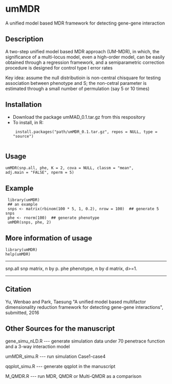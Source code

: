 # umMDR
A unified model based MDR framework for detecting gene-gene interaction


## Description
 A two-step unified model based MDR approach (UM-MDR), in which, the significance of a multi-locus model, even a high-order model, can be easily obtained through a regression framework, and a semiparametric correction procedure is designed for control type I error rates


Key idea: assume the null distributioin is non-central chisquare for testing association between phenotype and S;
the non-cetral parameter is estimated through a small number of permulation (say 5 or 10 times)

## Installation
* Download the package umMAD_0.1.tar.gz from this respository
* To install, in R: 
  ```
   install.packages("path/umMDR_0.1.tar.gz", repos = NULL, type = "source")
   
  ```
 
## Usage 
  ```
  umMDR(snp.all, phe, K = 2, cova = NULL, classm = "mean",
  adj.main = "FALSE", nperm = 5)
  ```
 
## Example 
  ```
   library(umMDR)
   ## an example
   snps <- matrix(rbinom(100 * 5, 1, 0.2), nrow = 100)  ## generate 5 snps
   phe <- rnorm(100)  ## generate phenotype
   umMDR(snps, phe, 2)
  ```

## More information of usage
 
```
library(umMDR)
help(umMDR)
```

---------   -----------------------------------
snp.all	    snp matrix, n by p.
phe	        phenotype, n by d matrix, d>=1.
---------   -----------------------------------


## Citation
Yu, Wenbao and Park, Taesung "A unified model based multifactor dimensionality reduction framework for detecting gene-gene interactions", submitted, 2016

## Other Sources for the manuscript

gene_simu_nLD.R --- generate simulation data under 70 penetrace function and a 3-way interaction model

umMDR_simu.R --- run simulation Case1-case4

qqplot_simu.R --- generate qqplot in the manuscript

M_QMDR.R --- run MDR, QMDR or Multi-QMDR as a comparison


